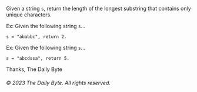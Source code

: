 Given a string `s`, return the length of the longest substring that contains only unique characters.

Ex: Given the following string `s`…

```
s = "ababbc", return 2.
```

Ex: Given the following string `s`…

```
s = "abcdssa", return 5.
```

Thanks,
The Daily Byte

###### © 2023 The Daily Byte. All rights reserved.